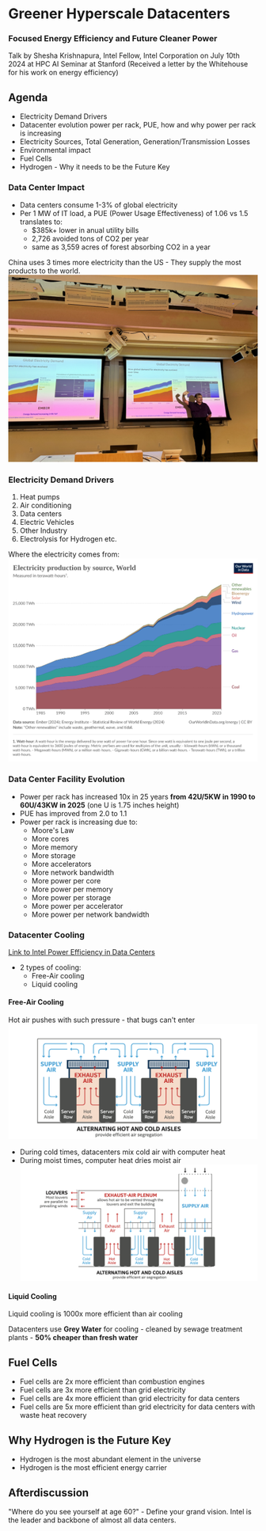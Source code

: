 # Greener Hyperscale Datacenters
### Focused Energy Efficiency and Future Cleaner Power

Talk by Shesha Krishnapura, Intel Fellow, Intel Corporation on July 10th 2024 at HPC AI Seminar at Stanford (Received a letter by the Whitehouse for his work on energy efficiency)

## Agenda
- Electricity Demand Drivers
- Datacenter evolution power per rack, PUE, how and why power per rack is increasing
- Electricity Sources, Total Generation, Generation/Transmission Losses
- Environmental impact
- Fuel Cells
- Hydrogen - Why it needs to be the Future Key

### Data Center Impact
- Data centers consume 1-3% of global electricity
- Per 1 MW of IT load, a PUE (Power Usage Effectiveness) of 1.06 vs 1.5 translates to:
    - $385k+ lower in anual utility bills
    - 2,726 avoided tons of CO2 per year
    - same as 3,559 acres of forest absorbing CO2 in a year

China uses 3 times more electricity than the US - They supply the most products to the world. 
![Shesha prensenting the world electricity demand](3-images/global-electricity-demand.jpeg)

### Electricity Demand Drivers
1. Heat pumps
2. Air conditioning
3. Data centers
4. Electric Vehicles
5. Other Industry
6. Electrolysis for Hydrogen etc. 

Where the electricity comes from:
![Electricity Production Sources](3-images/electricity-prod-source-stacked.svg)

### Data Center Facility Evolution
- Power per rack has increased 10x in 25 years
    **from 42U/5KW in 1990 to 60U/43KW in 2025** (one U is 1.75 inches height)
- PUE has improved from 2.0 to 1.1
- Power per rack is increasing due to:
    - Moore's Law
    - More cores
    - More memory
    - More storage
    - More accelerators
    - More network bandwidth
    - More power per core
    - More power per memory
    - More power per storage
    - More power per accelerator
    - More power per network bandwidth

### Datacenter Cooling
[Link to Intel Power Efficiency in Data Centers](https://www.intel.com/content/dam/www/public/us/en/documents/best-practices/intel-it-extremely-energy-efficient-high-density-data-centers-paper.pdf)

- 2 types of cooling:
    - Free-Air cooling
    - Liquid cooling

#### Free-Air Cooling
Hot air pushes with such pressure - that bugs can't enter
![ALTERNATING HOT AND COLD AISLES](3-images/closed-air-segregation.png)
- During cold times, datacenters mix cold air with computer heat
- During moist times, computer heat dries moist air
![Manage efficient air segregation](3-images/managed-air-segregation.png)

#### Liquid Cooling
Liquid cooling is 1000x more efficient than air cooling

Datacenters use **Grey Water** for cooling - cleaned by sewage treatment plants -  **50% cheaper than fresh water**

## Fuel Cells
- Fuel cells are 2x more efficient than combustion engines
- Fuel cells are 3x more efficient than grid electricity
- Fuel cells are 4x more efficient than grid electricity for data centers
- Fuel cells are 5x more efficient than grid electricity for data centers with waste heat recovery

## Why Hydrogen is the Future Key
- Hydrogen is the most abundant element in the universe
- Hydrogen is the most efficient energy carrier

## Afterdiscussion
"Where do you see yourself at age 60?" - Define your grand vision.
Intel is the leader and backbone of almost all data centers. 
